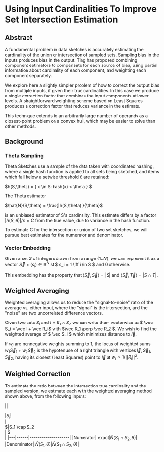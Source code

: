 # Using Input Cardinalities To Improve Set Intersection Estimation

## Abstract 

A fundamental problem in data sketches is accurately estimating the cardinality of the union or intersection of sampled sets. Sampling bias in the inputs produces bias in the output. Ting has proposed combining component estimators to compensate for each source of bias, using partial information about cardinality of each component, and weighting each component separately.

We explore here a slightly simpler problem of how to correct the output bias from multiple inputs, if given their true cardinalities. In this case we produce a single correction factor that combines the input components at lower levels.  A straightforward weighting scheme based on Least Squares produces a correction factor that reduces variance in the estimate.

This technique extends to an arbitrarily large number of operands as a closest-point problem on a convex hull, which may be easier to solve than other methods.

## Background

### Theta Sampling
Theta Sketches use a sample of the data taken with coordinated hashing, where a single hash function is applied to all sets being sketched, and items which fall below a setwise threshold $\theta$ are retained:

$h(S,\theta) = \{ x \in S: hash(x) < \theta \} $

The Theta estimator 

$\hat{N}(S,\theta) = \frac{|h(S,\theta)|}{\theta}$

is an unbiased estimator of S's cardinality. This estimate differs by a factor $|h(S,\theta)|/n = C$ from the true value, due to variance in the hash function.

To estimate C for the intersection or union of two set sketches, we will pursue best estimates for the numerator and denominator.

### Vector Embedding

Given a set $S$ of integers drawn from a range $\{1..N\}$, we can represent it as a vector $\vec S = (s_i) \in \mathbb{R}^N$ st $ s_i = 1 \iff i \in S $ and 0 otherwise. 

This embedding has the property that $\langle \vec S,\vec S \rangle = \vert S \vert$ and $\langle \vec S, \vec T \rangle = \vert S \cap T \vert$.


## Weighted Averaging

Weighted averaging allows us to reduce the "signal-to-noise" ratio of the average vs. either input, where the "signal" is the intersection, and the "noise" are two uncorrelated difference vectors.

Given two sets $S_i$ and $I = S_1 \cap S_2$ we can write them vectorwise as $ \vec S_i = \vec I + \vec R_i$ with $\vec R_1 \perp \vec R_2 $. We wish to find the weighted average of $ \vec S_i $ which minimizes distance to $\vec I$.

If $w_i$ are nonnegative weights summing to 1, the locus of weighted sums $w_1 \vec S_1 + w_2 \vec S_2$ is the hypotenuse of a right triangle with vertices $\vec I, \vec S_1, \vec S_2$, having its closest (Least Squares) point to $\vec I$ at $w_i \propto 1/||R_i||^2$.


## Weighted Correction

To estimate the ratio between the intersection true cardinality and the sampled version, we estimate each with the weighted averaging method shown above, from the following inputs:

||<div style="width:100px">$| S_i |$ </div> |  <div style="width:100px">$|S_1 \cap S_2 | $ </div>|
|---|------|--------------------|
|Numerator| exact|$\hat{N}(S_1 \cap S_2,\theta)$|
|Denominator| $\hat{N}(S_1, \theta)$|$\hat{N}(S_1 \cap S_2,\theta)$|



